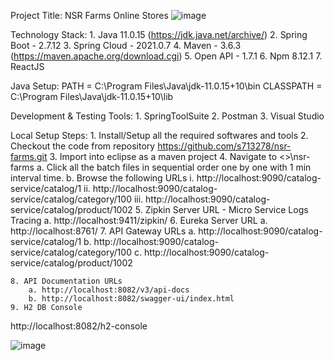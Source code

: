 Project Title: NSR Farms Online Stores
![image](https://github.com/s713278/nsr-farms/assets/14287419/3475a4d4-2bcd-434e-8f3c-57d7d7ce6983)


Technology Stack:
	1. Java 11.0.15 (https://jdk.java.net/archive/)
	2. Spring Boot - 2.7.12
	3. Spring Cloud - 2021.0.7
	4. Maven - 3.6.3 (https://maven.apache.org/download.cgi)
	5. Open API - 1.7.1
	6. Npm 8.12.1
	7. ReactJS

Java Setup:
PATH = C:\Program Files\Java\jdk-11.0.15+10\bin
CLASSPATH = C:\Program Files\Java\jdk-11.0.15+10\lib

Development & Testing Tools:
	1. SpringToolSuite
	2. Postman
	3. Visual Studio 


Local Setup Steps:
	1. Install/Setup all the required softwares and tools
	2. Checkout the code from repository  https://github.com/s713278/nsr-farms.git
	3. Import into eclipse as a maven project
	4. Navigate to <<Relative Path>>\nsr-farms
		a. Click all the batch files in sequential order one by one with 1 min interval time.
		b. Browse the following URLs
			i. http://localhost:9090/catalog-service/catalog/1
			ii. http://localhost:9090/catalog-service/catalog/category/100
			iii. http://localhost:9090/catalog-service/catalog/product/1002
	5. Zipkin Server URL - Micro Service Logs Tracing
		a. http://localhost:9411/zipkin/
	6. Eureka Server URL
		a. http://localhost:8761/
	7. API Gateway URLs
		a. http://localhost:9090/catalog-service/catalog/1
		b. http://localhost:9090/catalog-service/catalog/category/100
		c. http://localhost:9090/catalog-service/catalog/product/1002
		
	8. API Documentation URLs
		a. http://localhost:8082/v3/api-docs
		b. http://localhost:8082/swagger-ui/index.html
	9. H2 DB Console
http://localhost:8082/h2-console

![image](https://github.com/s713278/nsr-farms/assets/14287419/0efe1654-a9f1-4e52-851e-2225d71b8c8a)
